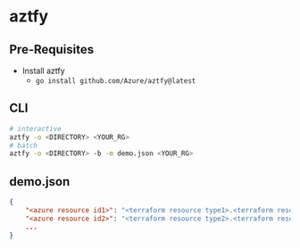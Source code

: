 # aztfy

## Pre-Requisites

* Install aztfy
  * `go install github.com/Azure/aztfy@latest`

## CLI

```bash
# interactive
aztfy -o <DIRECTORY> <YOUR_RG>
# batch
aztfy -o <DIRECTORY> -b -m demo.json <YOUR_RG>
```

## demo.json

```json
{
    "<azure resource id1>": "<terraform resource type1>.<terraform resource name>",
    "<azure resource id2>": "<terraform resource type2>.<terraform resource name>",
    ...
}
```
